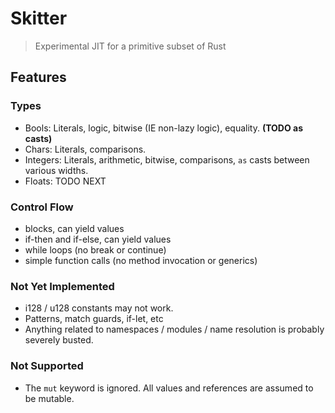 # Skitter

> Experimental JIT for a primitive subset of Rust

## Features

### Types
- Bools: Literals, logic, bitwise (IE non-lazy logic), equality. **(TODO as casts)**
- Chars: Literals, comparisons.
- Integers: Literals, arithmetic, bitwise, comparisons, `as` casts between various widths.
- Floats: TODO NEXT

### Control Flow
- blocks, can yield values
- if-then and if-else, can yield values
- while loops (no break or continue)
- simple function calls (no method invocation or generics)

### Not Yet Implemented
- i128 / u128 constants may not work.
- Patterns, match guards, if-let, etc
- Anything related to namespaces / modules / name resolution is probably severely busted.

### Not Supported
- The `mut` keyword is ignored. All values and references are assumed to be mutable.
